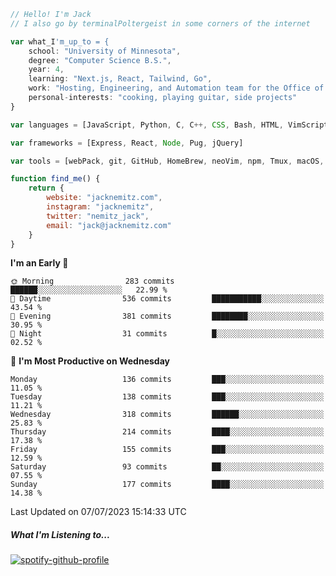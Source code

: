 ```javascript
// Hello! I'm Jack
// I also go by terminalPoltergeist in some corners of the internet

var what_I'm_up_to = {
    school: "University of Minnesota",
    degree: "Computer Science B.S.",
    year: 4,
    learning: "Next.js, React, Tailwind, Go",
    work: "Hosting, Engineering, and Automation team for the Office of Information Technology at UMN",
    personal-interests: "cooking, playing guitar, side projects"
}

var languages = [JavaScript, Python, C, C++, CSS, Bash, HTML, VimScript]

var frameworks = [Express, React, Node, Pug, jQuery]

var tools = [webPack, git, GitHub, HomeBrew, neoVim, npm, Tmux, macOS, Ubuntu, Docker, Nginx]

function find_me() {
    return {
        website: "jacknemitz.com",
        instagram: "jacknemitz",
        twitter: "nemitz_jack",
        email: "jack@jacknemitz.com"
    }
}
```

<!--START_SECTION:waka-->
**I'm an Early 🐤** 

```text
🌞 Morning                283 commits         ██████░░░░░░░░░░░░░░░░░░░   22.99 % 
🌆 Daytime                536 commits         ███████████░░░░░░░░░░░░░░   43.54 % 
🌃 Evening                381 commits         ████████░░░░░░░░░░░░░░░░░   30.95 % 
🌙 Night                  31 commits          █░░░░░░░░░░░░░░░░░░░░░░░░   02.52 % 
```
📅 **I'm Most Productive on Wednesday** 

```text
Monday                   136 commits         ███░░░░░░░░░░░░░░░░░░░░░░   11.05 % 
Tuesday                  138 commits         ███░░░░░░░░░░░░░░░░░░░░░░   11.21 % 
Wednesday                318 commits         ██████░░░░░░░░░░░░░░░░░░░   25.83 % 
Thursday                 214 commits         ████░░░░░░░░░░░░░░░░░░░░░   17.38 % 
Friday                   155 commits         ███░░░░░░░░░░░░░░░░░░░░░░   12.59 % 
Saturday                 93 commits          ██░░░░░░░░░░░░░░░░░░░░░░░   07.55 % 
Sunday                   177 commits         ████░░░░░░░░░░░░░░░░░░░░░   14.38 % 
```



 Last Updated on 07/07/2023 15:14:33 UTC
<!--END_SECTION:waka-->

##### What I'm Listening to...

[![spotify-github-profile](https://spotify-github-profile.vercel.app/api/view?uid=jack.nemitz&cover_image=true&show_offline=true&bar_color=53b14f&bar_color_cover=false&background_color=121212FF)](https://spotify-github-profile.vercel.app/api/view?uid=jack.nemitz&redirect=true)

